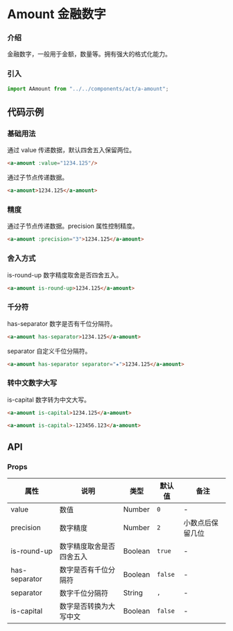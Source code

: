 # Amount 金融数字

### 介绍

金融数字，一般用于金额，数量等。拥有强大的格式化能力。

### 引入

~~~js
import AAmount from "../../components/act/a-amount";
~~~

## 代码示例

### 基础用法

通过 value 传递数据，默认四舍五入保留两位。

~~~html
<a-amount :value="1234.125"/>
~~~

通过子节点传递数据。

~~~html
<a-amount>1234.125</a-amount>
~~~

### 精度

通过子节点传递数据。precision 属性控制精度。

~~~html
<a-amount :precision="3">1234.125</a-amount>
~~~

### 舍入方式

is-round-up 数字精度取舍是否四舍五入。

~~~html
<a-amount is-round-up>1234.125</a-amount>
~~~

### 千分符

has-separator 数字是否有千位分隔符。

~~~html
<a-amount has-separator>1234.125</a-amount>
~~~

separator 自定义千位分隔符。

~~~html
<a-amount has-separator separator="★">1234.125</a-amount>
~~~

### 转中文数字大写

is-capital 数字转为中文大写。

~~~html
<a-amount is-capital>1234.125</a-amount>

<a-amount is-capital>-123456.123</a-amount>
~~~

## API

### Props

|属性 | 说明 | 类型 | 默认值 | 备注 |
|----|-----|------|------|------|
|value|数值|Number|`0`|-|
|precision|数字精度|Number|`2`|小数点后保留几位|
|is-round-up|数字精度取舍是否四舍五入|Boolean|`true`|-|
|has-separator|数字是否有千位分隔符|Boolean|`false`|-|
|separator|数字千位分隔符|String|`,`|-|
|is-capital|数字是否转换为大写中文|Boolean|`false`|-|